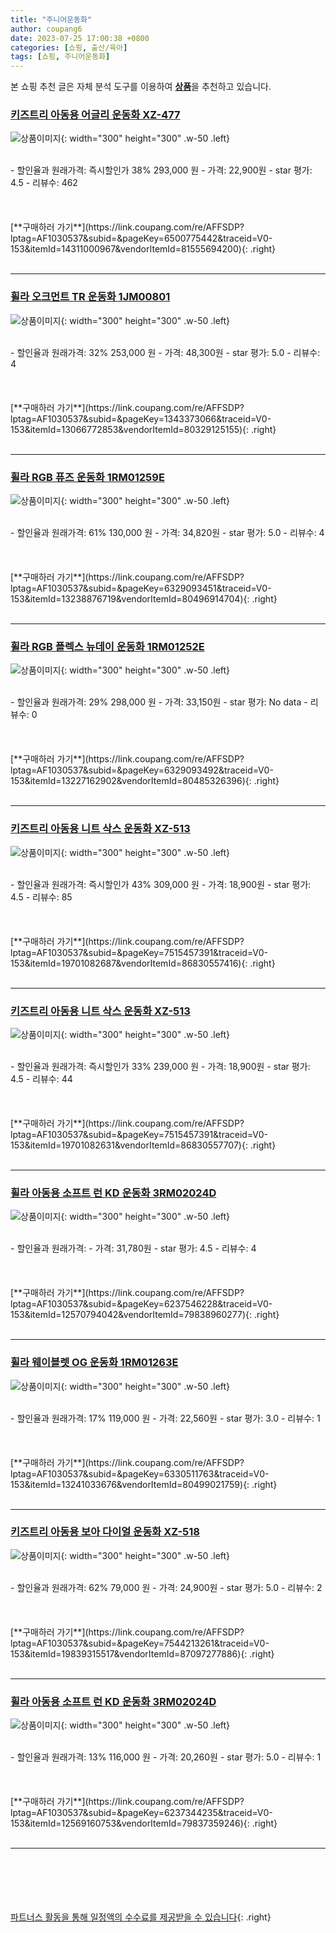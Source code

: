 ```yaml
---
title: "주니어운동화"
author: coupang6
date: 2023-07-25 17:00:38 +0800
categories: [쇼핑, 출산/육아]
tags: [쇼핑, 주니어운동화]
---
```


본 쇼핑 추천 글은 자체 분석 도구를 이용하여 [**상품**](https://link.coupang.com/a/bao1ui)을 추천하고 있습니다.

### [키즈트리 아동용 어글리 운동화 XZ-477](https://link.coupang.com/re/AFFSDP?lptag=AF1030537&subid=&pageKey=6500775442&traceid=V0-153&itemId=14311000967&vendorItemId=81555694200)

![상품이미지](https://thumbnail10.coupangcdn.com/thumbnails/remote/230x230ex/image/retail/images/3481312642772174-f1740985-d022-424f-b155-bbdd263410a0.jpg){: width="300" height="300" .w-50 .left}


<br>
- 할인율과 원래가격: 즉시할인가 38%  293,000   원
- 가격: 22,900원
- star 평가: 4.5
- 리뷰수: 462
<br>
<br>
<br>
<br>
[**구매하러 가기**](https://link.coupang.com/re/AFFSDP?lptag=AF1030537&subid=&pageKey=6500775442&traceid=V0-153&itemId=14311000967&vendorItemId=81555694200){: .right}
<br>
<br>

---

### [휠라 오크먼트 TR 운동화 1JM00801](https://link.coupang.com/re/AFFSDP?lptag=AF1030537&subid=&pageKey=1343373066&traceid=V0-153&itemId=13066772853&vendorItemId=80329125155)

![상품이미지](https://thumbnail9.coupangcdn.com/thumbnails/remote/230x230ex/image/rs_quotation_api/fhkp4wsg/db2ae96e07af483893193a034bc54871.jpg){: width="300" height="300" .w-50 .left}


<br>
- 할인율과 원래가격: 32%  253,000   원
- 가격: 48,300원
- star 평가: 5.0
- 리뷰수: 4
<br>
<br>
<br>
<br>
[**구매하러 가기**](https://link.coupang.com/re/AFFSDP?lptag=AF1030537&subid=&pageKey=1343373066&traceid=V0-153&itemId=13066772853&vendorItemId=80329125155){: .right}
<br>
<br>

---

### [휠라 RGB 퓨즈 운동화 1RM01259E](https://link.coupang.com/re/AFFSDP?lptag=AF1030537&subid=&pageKey=6329093451&traceid=V0-153&itemId=13238876719&vendorItemId=80496914704)

![상품이미지](https://thumbnail9.coupangcdn.com/thumbnails/remote/230x230ex/image/rs_quotation_api/czkiwvhi/33193feed28e474886df9a8fd6d9bf14.jpg){: width="300" height="300" .w-50 .left}


<br>
- 할인율과 원래가격: 61%  130,000   원
- 가격: 34,820원
- star 평가: 5.0
- 리뷰수: 4
<br>
<br>
<br>
<br>
[**구매하러 가기**](https://link.coupang.com/re/AFFSDP?lptag=AF1030537&subid=&pageKey=6329093451&traceid=V0-153&itemId=13238876719&vendorItemId=80496914704){: .right}
<br>
<br>

---

### [휠라 RGB 플렉스 뉴데이 운동화 1RM01252E](https://link.coupang.com/re/AFFSDP?lptag=AF1030537&subid=&pageKey=6329093492&traceid=V0-153&itemId=13227162902&vendorItemId=80485326396)

![상품이미지](https://thumbnail6.coupangcdn.com/thumbnails/remote/230x230ex/image/rs_quotation_api/g8acwmci/ff35d53982b440e5a019167825d2592c.jpg){: width="300" height="300" .w-50 .left}


<br>
- 할인율과 원래가격: 29%  298,000   원
- 가격: 33,150원
- star 평가: No data
- 리뷰수: 0
<br>
<br>
<br>
<br>
[**구매하러 가기**](https://link.coupang.com/re/AFFSDP?lptag=AF1030537&subid=&pageKey=6329093492&traceid=V0-153&itemId=13227162902&vendorItemId=80485326396){: .right}
<br>
<br>

---

### [키즈트리 아동용 니트 삭스 운동화 XZ-513](https://link.coupang.com/re/AFFSDP?lptag=AF1030537&subid=&pageKey=7515457391&traceid=V0-153&itemId=19701082687&vendorItemId=86830557416)

![상품이미지](https://thumbnail9.coupangcdn.com/thumbnails/remote/230x230ex/image/retail/images/2023/08/09/16/6/a3a3e518-1218-47a3-9816-a5d51e37bdca.jpg){: width="300" height="300" .w-50 .left}


<br>
- 할인율과 원래가격: 즉시할인가 43%  309,000   원
- 가격: 18,900원
- star 평가: 4.5
- 리뷰수: 85
<br>
<br>
<br>
<br>
[**구매하러 가기**](https://link.coupang.com/re/AFFSDP?lptag=AF1030537&subid=&pageKey=7515457391&traceid=V0-153&itemId=19701082687&vendorItemId=86830557416){: .right}
<br>
<br>

---

### [키즈트리 아동용 니트 삭스 운동화 XZ-513](https://link.coupang.com/re/AFFSDP?lptag=AF1030537&subid=&pageKey=7515457391&traceid=V0-153&itemId=19701082631&vendorItemId=86830557707)

![상품이미지](https://thumbnail10.coupangcdn.com/thumbnails/remote/230x230ex/image/retail/images/2023/08/09/16/1/6908e1c3-c370-4d38-8656-434f467612e8.jpg){: width="300" height="300" .w-50 .left}


<br>
- 할인율과 원래가격: 즉시할인가 33%  239,000   원
- 가격: 18,900원
- star 평가: 4.5
- 리뷰수: 44
<br>
<br>
<br>
<br>
[**구매하러 가기**](https://link.coupang.com/re/AFFSDP?lptag=AF1030537&subid=&pageKey=7515457391&traceid=V0-153&itemId=19701082631&vendorItemId=86830557707){: .right}
<br>
<br>

---

### [휠라 아동용 소프트 런 KD 운동화 3RM02024D](https://link.coupang.com/re/AFFSDP?lptag=AF1030537&subid=&pageKey=6237546228&traceid=V0-153&itemId=12570794042&vendorItemId=79838960277)

![상품이미지](https://thumbnail10.coupangcdn.com/thumbnails/remote/230x230ex/image/rs_quotation_api/pcpdqmwv/257e7bf6b90249f3b99ac0f3d8ce7731.jpg){: width="300" height="300" .w-50 .left}


<br>
- 할인율과 원래가격: 
- 가격: 31,780원
- star 평가: 4.5
- 리뷰수: 4
<br>
<br>
<br>
<br>
[**구매하러 가기**](https://link.coupang.com/re/AFFSDP?lptag=AF1030537&subid=&pageKey=6237546228&traceid=V0-153&itemId=12570794042&vendorItemId=79838960277){: .right}
<br>
<br>

---

### [휠라 웨이블렛 OG 운동화 1RM01263E](https://link.coupang.com/re/AFFSDP?lptag=AF1030537&subid=&pageKey=6330511763&traceid=V0-153&itemId=13241033676&vendorItemId=80499021759)

![상품이미지](https://thumbnail8.coupangcdn.com/thumbnails/remote/230x230ex/image/rs_quotation_api/uhtiiwqw/39ed105e0c3d4fcbaf52dadb28233e58.jpg){: width="300" height="300" .w-50 .left}


<br>
- 할인율과 원래가격: 17%  119,000   원
- 가격: 22,560원
- star 평가: 3.0
- 리뷰수: 1
<br>
<br>
<br>
<br>
[**구매하러 가기**](https://link.coupang.com/re/AFFSDP?lptag=AF1030537&subid=&pageKey=6330511763&traceid=V0-153&itemId=13241033676&vendorItemId=80499021759){: .right}
<br>
<br>

---

### [키즈트리 아동용 보아 다이얼 운동화 XZ-518](https://link.coupang.com/re/AFFSDP?lptag=AF1030537&subid=&pageKey=7544213261&traceid=V0-153&itemId=19839315517&vendorItemId=87097277886)

![상품이미지](https://thumbnail10.coupangcdn.com/thumbnails/remote/230x230ex/image/rs_quotation_api/kmsfiqku/e555fc98760c46e2b2fbec25e214df84.jpg){: width="300" height="300" .w-50 .left}


<br>
- 할인율과 원래가격: 62%  79,000   원
- 가격: 24,900원
- star 평가: 5.0
- 리뷰수: 2
<br>
<br>
<br>
<br>
[**구매하러 가기**](https://link.coupang.com/re/AFFSDP?lptag=AF1030537&subid=&pageKey=7544213261&traceid=V0-153&itemId=19839315517&vendorItemId=87097277886){: .right}
<br>
<br>

---

### [휠라 아동용 소프트 런 KD 운동화 3RM02024D](https://link.coupang.com/re/AFFSDP?lptag=AF1030537&subid=&pageKey=6237344235&traceid=V0-153&itemId=12569160753&vendorItemId=79837359246)

![상품이미지](https://thumbnail6.coupangcdn.com/thumbnails/remote/230x230ex/image/retail/images/2021/12/15/13/9/c949a19e-d3b8-47e2-a68a-2be324aa58b9.jpg){: width="300" height="300" .w-50 .left}


<br>
- 할인율과 원래가격: 13%  116,000   원
- 가격: 20,260원
- star 평가: 5.0
- 리뷰수: 1
<br>
<br>
<br>
<br>
[**구매하러 가기**](https://link.coupang.com/re/AFFSDP?lptag=AF1030537&subid=&pageKey=6237344235&traceid=V0-153&itemId=12569160753&vendorItemId=79837359246){: .right}
<br>
<br>

---
<br><br><br><br><br> [파트너스 활동을 통해 일정액의 수수료를 제공받을 수 있습니다](https://link.coupang.com/a/bao1ui){: .right}